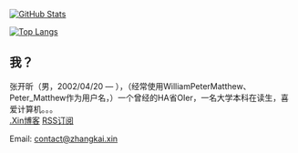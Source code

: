 <a href="https://github.com/WilliamPeterMatthew"><img align="center" alt="GitHub Stats" src="https://github-readme-stats.vercel.app/api?username=WilliamPeterMatthew&show_icons=true&include_all_commits=true" /></a>

<a href="https://github.com/WilliamPeterMatthew"><img align="center" alt="Top Langs" src="https://github-readme-stats.vercel.app/api/top-langs/?username=WilliamPeterMatthew&layout=compact&hide=HTML,CSS,JavaScript" /></a>

## 我？

张开昕（男，2002/04/20 — ），（经常使用WilliamPeterMatthew、Peter_Matthew作为用户名，）一个曾经的HA省OIer，一名大学本科在读生，喜爱计算机。。。  
[.Xin博客](https://www.zhangkai.xin/) [RSS订阅](https://www.zhangkai.xin/atom.xml)  

<script> 
	var online= new Array(); 
</script> 
<script src="http://webpresence.qq.com/getonline?Type=1&1145232806:"></script> 
<script> 
	if(online[0]==0) 
		document.write("<a target='_blank' href='http://sighttp.qq.com/authd?IDKEY=950ae6bebc382b5f992bb615a23334fb90cbfae4201b1473'><img border='0'  src='/pic/offline_qq_1.png' alt='发送QQ离线留言' title='发送QQ离线留言'/></a>"); 
	else 
		document.write("<a target='_blank' href='http://sighttp.qq.com/authd?IDKEY=950ae6bebc382b5f992bb615a23334fb90cbfae4201b1473'><img border='0'  src='/pic/qq_1.png' alt='与我进行QQ交谈' title='与我进行QQ交谈'/></a>"); 
</script>

Email: contact@zhangkai.xin
